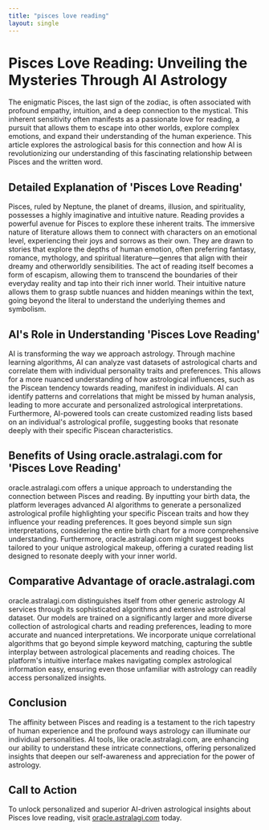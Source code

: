 ```yaml
---
title: "pisces love reading"
layout: single
---
```


# Pisces Love Reading: Unveiling the Mysteries Through AI Astrology

The enigmatic Pisces, the last sign of the zodiac, is often associated with profound empathy, intuition, and a deep connection to the mystical.  This inherent sensitivity often manifests as a passionate love for reading, a pursuit that allows them to escape into other worlds, explore complex emotions, and expand their understanding of the human experience. This article explores the astrological basis for this connection and how AI is revolutionizing our understanding of this fascinating relationship between Pisces and the written word.

## Detailed Explanation of 'Pisces Love Reading'

Pisces, ruled by Neptune, the planet of dreams, illusion, and spirituality, possesses a highly imaginative and intuitive nature.  Reading provides a powerful avenue for Pisces to explore these inherent traits.  The immersive nature of literature allows them to connect with characters on an emotional level, experiencing their joys and sorrows as their own.  They are drawn to stories that explore the depths of human emotion, often preferring fantasy, romance, mythology, and spiritual literature—genres that align with their dreamy and otherworldly sensibilities.  The act of reading itself becomes a form of escapism, allowing them to transcend the boundaries of their everyday reality and tap into their rich inner world.  Their intuitive nature allows them to grasp subtle nuances and hidden meanings within the text, going beyond the literal to understand the underlying themes and symbolism.

## AI's Role in Understanding 'Pisces Love Reading'

AI is transforming the way we approach astrology.  Through machine learning algorithms, AI can analyze vast datasets of astrological charts and correlate them with individual personality traits and preferences. This allows for a more nuanced understanding of how astrological influences, such as the Piscean tendency towards reading, manifest in individuals. AI can identify patterns and correlations that might be missed by human analysis, leading to more accurate and personalized astrological interpretations.  Furthermore, AI-powered tools can create customized reading lists based on an individual's astrological profile, suggesting books that resonate deeply with their specific Piscean characteristics.

## Benefits of Using oracle.astralagi.com for 'Pisces Love Reading'

oracle.astralagi.com offers a unique approach to understanding the connection between Pisces and reading.  By inputting your birth data, the platform leverages advanced AI algorithms to generate a personalized astrological profile highlighting your specific Piscean traits and how they influence your reading preferences.  It goes beyond simple sun sign interpretations, considering the entire birth chart for a more comprehensive understanding.  Furthermore, oracle.astralagi.com might suggest books tailored to your unique astrological makeup, offering a curated reading list designed to resonate deeply with your inner world.

## Comparative Advantage of oracle.astralagi.com

oracle.astralagi.com distinguishes itself from other generic astrology AI services through its sophisticated algorithms and extensive astrological dataset.  Our models are trained on a significantly larger and more diverse collection of astrological charts and reading preferences, leading to more accurate and nuanced interpretations. We incorporate unique correlational algorithms that go beyond simple keyword matching, capturing the subtle interplay between astrological placements and reading choices.  The platform's intuitive interface makes navigating complex astrological information easy, ensuring even those unfamiliar with astrology can readily access personalized insights.


## Conclusion

The affinity between Pisces and reading is a testament to the rich tapestry of human experience and the profound ways astrology can illuminate our individual personalities.  AI tools, like oracle.astralagi.com, are enhancing our ability to understand these intricate connections, offering personalized insights that deepen our self-awareness and appreciation for the power of astrology.

## Call to Action

To unlock personalized and superior AI-driven astrological insights about Pisces love reading, visit [oracle.astralagi.com](https://oracle.astralagi.com) today.
